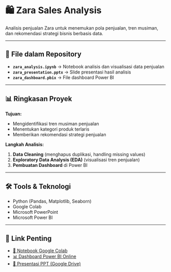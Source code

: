 # 🛍️ Zara Sales Analysis

Analisis penjualan Zara untuk menemukan pola penjualan, tren musiman, dan rekomendasi strategi bisnis berbasis data.

---

## 📂 File dalam Repository
- **`zara_analysis.ipynb`** → Notebook analisis dan visualisasi data penjualan
- **`zara_presentation.pptx`** → Slide presentasi hasil analisis
- **`zara_dashboard.pbix`** → File dashboard Power BI

---

## 📊 Ringkasan Proyek
**Tujuan:**  
- Mengidentifikasi tren musiman penjualan
- Menentukan kategori produk terlaris
- Memberikan rekomendasi strategi penjualan

**Langkah Analisis:**  
1. **Data Cleaning** (menghapus duplikasi, handling missing values)
2. **Exploratory Data Analysis (EDA)** (visualisasi tren penjualan)
3. **Pembuatan Dashboard** di Power BI

---

## 🛠 Tools & Teknologi
- Python (Pandas, Matplotlib, Seaborn)
- Google Colab
- Microsoft PowerPoint
- Microsoft Power BI

---

## 📎 Link Penting
- [📓 Notebook Google Colab](https://drive.google.com/file/d/1tYLBZqVMCeGyOYGf0Azoym9GpjvYGIEi/view?usp=sharing)
- [📊 Dashboard Power BI Online](https://drive.google.com/file/d/12lkGD76fvh6fw3is-P7wpJ-Hv2okCMF9/view?usp=sharing)
- [📑 Presentasi PPT (Google Drive)](https://docs.google.com/presentation/d/1oBsfSMgBO5Za3-uC_wCgjt_NPavBIRFl/edit?usp=sharing&ouid=117389827052193107361&rtpof=true&sd=true)





